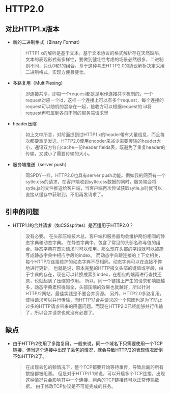 # HTTP2.0

## 对比HTTP1.x版本
* 新的二进制格式（Binary Format）
    > HTTP1.x的解析是基于文本。基于文本协议的格式解析存在天然缺陷，文本的表现形式有多样性，要做到健壮性考虑的场景必然很多，二进制则不同，只认0和1的组合。基于这种考虑HTTP2.0的协议解析决定采用二进制格式，实现方便且健壮。
* 多路复用（MultiPlexing）
    > 即连接共享，即每一个request都是是用作连接共享机制的。一个request对应一个id，这样一个连接上可以有多个request，每个连接的request可以随机的混杂在一起，接收方可以根据request的 id将request再归属到各自不同的服务端请求里
* header压缩
    > 如上文中所言，对前面提到过HTTP1.x的header带有大量信息，而且每次都要重复发送，HTTP2.0使用encoder来减少需要传输的header大小，通讯双方各自cache一份header fields表，既避免了重复header的传输，又减小了需要传输的大小。
* 服务端推送（server push）
    > 同SPDY一样，HTTP2.0也具有server push功能。例如我的网页有一个sytle.css的请求，在客户端收到sytle.css数据的同时，服务端会将sytle.js的文件推送给客户端，当客户端再次尝试获取sytle.js时就可以直接从缓存中获取到，不用再发请求了。

## 引申的问题
* HTTP1.1的合并请求（如CSSsprites）是否适用于HTTP2.0？
    > 没有必要。
      在头部压缩技术总，客户端和服务器均会维护两份相同的静态字典和动态字典。
      在静态字典中，包含了常见的头部名称与值的组合。静态字典在首次请求时可以使用。那么现在头部的字段就可以被简写成静态字典中相应字段的index。
      而动态字典跟连接的上下文相关，每个HTTP/2连接维护的动态字典不尽相同。动态字典可以在连接不停地进行更新。
      也就是说，原本完整的HTTP报文头部的键值或字段，由于字典的存在，现在可以转换成索引index，在相应的端再进行查找还原，也就起到了压缩的作用。
      所以，同一个链接上产生的请求和响应越多，动态字典累积得越全，头部压缩的效果也就越好，所以针对HTTP/2网站，最佳实践是不要合并资源。
      另外，HTTP2.0多路复用，使得请求可以并行传输，而HTTP1.1合并请求的一个原因也是为了防止过多的HTTP请求带来的阻塞问题。而现在HTTP2.0已经能够并行传输了，所以合并请求也就没有必要了。

## 缺点
* 由于HTTP/2使用了多路复用，一般来说，同一个域名下只需要使用一个TCP链接，但当这个连接中出现了丢包的情况，就会导致HTTP/2的表现情况反倒不如HTTP/2了。
    > 在出现丢包的额情况下，整个TCP都要开始等待重传，导致后面的所有数据都被阻塞。
      但是对于HTTP/1.1来说，可以开启多个TCP连接，出现这种情况只会影响其中一个连接，剩余的TCP链接还可以正常传输数据。
      由于修改TCP协议是不可能完成的任务。

